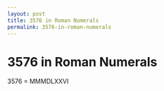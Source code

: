 ```yaml
---
layout: post
title: 3576 in Roman Numerals
permalink: 3576-in-roman-numerals
---
```


# 3576 in Roman Numerals

3576 = MMMDLXXVI
